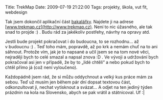 Title: TrekMap
Date: 2009-07-19 21:22:00
Tags: projekty, škola, vut fit, webdesign

Tak jsem dokončil aplikační část [bakalářky](|filename|2008-10-13_bakalarka.md). Najdete ji na adrese [www.trekmap.cz](http://www.trekmap.cz). Není to nic úžasného, ale tak snad to projde :) . Budu rád za jakékoliv postřehy, návrhy na opravy atd.

Jestli bude projekt pokračovat i do budoucna, to se rozhodnu… až v budoucnu :) . Teď toho mám, popravdě, až po krk a nemám chuť na to ani sáhnout. Protože vím, jak je to napsané a učil jsem se na tom nové věci, nejraději bych to celé smazal a napsal znova :D . Ve vývoji a udržování bych pokračoval asi jen v případě, že by to „lidé chtěli“ a nebo pokud bych to chtěl přímo já (což není vyloučeno).

Každopádně jsem rád, že si můžu oddychnout a velký kus práce mám za sebou. Teď už musím jen během pár dní dopsat textovou část, odkonzultovat ji, nechat vytisknout a svázat… A odjet na ten jediný týden prázdnin na kola na Slovensko, abych se pak vrátil a státnicoval. Uf :|